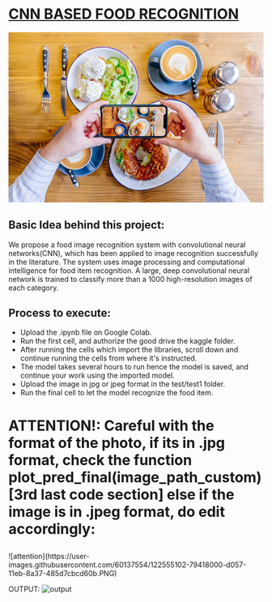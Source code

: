<h1><B><U> CNN BASED FOOD RECOGNITION </B></U><br></h1>
<img src="pre.jpeg">
<h2> Basic Idea behind this project:</h2>
We propose a food image recognition system with convolutional neural networks(CNN), which has been applied to image recognition successfully in the literature. The system uses image processing and computational intelligence for food item recognition. A large, deep convolutional neural network is trained to classify more than a 1000 high-resolution images of each category.

<h2><B> Process to execute: </B></h2>

- Upload the .ipynb file on Google Colab.
- Run the first cell, and authorize the good drive the kaggle folder.
- After running the cells which import the libraries, scroll down and continue running the cells from where it's instructed. 
- The model takes several hours to run hence the model is saved, and continue your work using the imported model.
- Upload the image in jpg or jpeg format in the test/test1 folder.
- Run the final cell to let the model recognize the food item.



<h1><p font color="red"><B> ATTENTION!: Careful with the format of the photo, if its in .jpg format, check the function plot_pred_final(image_path_custom) [3rd last code section] 
            else if the image is in .jpeg format, do edit accordingly: </B> </b></P></h1>
            ![attention](https://user-images.githubusercontent.com/60137554/122555102-79418000-d057-11eb-8a37-485d7cbcd60b.PNG)


           
OUTPUT:
![output](https://user-images.githubusercontent.com/60137554/122554118-329f5600-d056-11eb-8d06-1f07f162596a.PNG)
